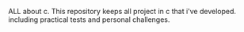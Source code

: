 ALL about c.
This repository keeps all project in c that i've developed. including practical tests and personal challenges.

